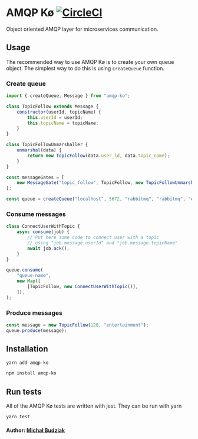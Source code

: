 # AMQP Kø [![CircleCI](https://circleci.com/gh/budziam/amqp-ko.svg?style=svg)](https://circleci.com/gh/budziam/amqp-ko)
Object oriented AMQP layer for microservices communication.

## Usage
The recommended way to use AMQP Kø is to create your own queue object. The simplest way to do this is using `createQueue` function.

### Create queue
```js
import { createQueue, Message } from "amqp-ko";

class TopicFollow extends Message {
    constructor(userId, topicName) {
        this.userId = userId;
        this.topicName = topicName;
    }
}

class TopicFollowUnmarshaller {
    unmarshal(data) {
        return new TopicFollow(data.user_id, data.topic_name);
    }
}

const messageGates = [
    new MessageGate("topic_follow", TopicFollow, new TopicFollowUnmarshaller()),
];

const queue = createQueue("localhost", 5672, "rabbitmq", "rabbitmq", "exchange-name", messageGates);
```

### Consume messages
```js
class ConnectUserWithTopic {
    async consume(job) {
        // Put here some code to connect user with a topic
        // using "job.message.userId" and "job.message.topicName"
        await job.ack();
    }
}

queue.consume(
    "queue-name",
    new Map([
        [TopicFollow, new ConnectUserWithTopic()],
    ]),
);
```

### Produce messages
```js
const message = new TopicFollow(120, "entertainment");
queue.produce(message);
```

## Installation
```bash
yarn add amqp-ko
```
```bash
npm install amqp-ko
```

## Run tests
All of the AMQP Kø tests are written with jest. They can be run with yarn
```bash
yarn test
```

#### Author: [Michał Budziak]

[Michał Budziak]: http://github.com/budziam
